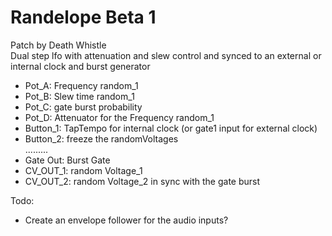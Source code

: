 # Randelope Beta 1
Patch by Death Whistle <br/>
Dual step lfo with attenuation and slew control and synced to an external or internal clock and burst generator <br/>


- Pot_A: Frequency random_1
- Pot_B: Slew time random_1
- Pot_C: gate burst probability 
- Pot_D: Attenuator for the Frequency random_1
- Button_1: TapTempo for internal clock (or gate1 input for external clock)
- Button_2: freeze the randomVoltages <br/>
.........
- Gate Out: Burst Gate
- CV_OUT_1: random Voltage_1
- CV_OUT_2: random Voltage_2 in sync with the gate burst

Todo:
- Create an envelope follower for the audio inputs?
